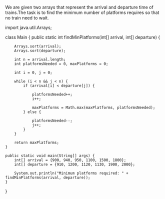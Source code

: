 We are given two arrays that represent the arrival and departure time of trains.The task is to find the minimum number of platforms requires so that no train need to wait.

import java.util.Arrays;

 class Main {
    public static int findMinPlatforms(int[] arrival, int[] departure) {
        
        Arrays.sort(arrival);
        Arrays.sort(departure);

        int n = arrival.length;
        int platformsNeeded = 0, maxPlatforms = 0;

        int i = 0, j = 0;

        while (i < n && j < n) {
            if (arrival[i] < departure[j]) {
                
                platformsNeeded++;
                i++;
            
                maxPlatforms = Math.max(maxPlatforms, platformsNeeded);
            } else {
                
                platformsNeeded--;
                j++;
            }
        }

        return maxPlatforms;
    }

    public static void main(String[] args) {
        int[] arrival = {900, 940, 950, 1100, 1500, 1800};
        int[] departure = {910, 1200, 1120, 1130, 1900, 2000};

        System.out.println("Minimum platforms required: " + findMinPlatforms(arrival, departure));
    }
}
